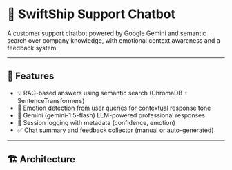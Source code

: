 # 💬 SwiftShip Support Chatbot

A customer support chatbot powered by Google Gemini and semantic search over company knowledge, with emotional context awareness and a feedback system.

---

## 📌 Features

- 💡 RAG-based answers using semantic search (ChromaDB + SentenceTransformers)
- 🧠 Emotion detection from user queries for contextual response tone
- 🤖 Gemini (gemini-1.5-flash) LLM-powered professional responses
- 📝 Session logging with metadata (confidence, emotion)
- ✅ Chat summary and feedback collector (manual or auto-generated)

---

## 🏗️ Architecture

